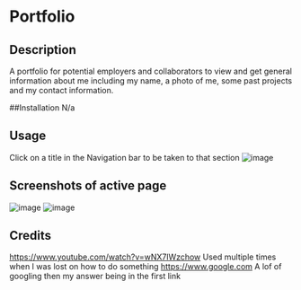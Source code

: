 # Portfolio

## Description
A portfolio for potential employers and collaborators to view and get general information about me including my name, a photo of me, some past projects and my contact information.

##Installation
N/a

## Usage
Click on a title in the Navigation bar to be taken to that section
![image](https://github.com/LandonP172/Portfolio/assets/141693593/64e9a876-5181-4c86-9107-24f98c639fe7)

## Screenshots of active page
![image](https://github.com/LandonP172/Portfolio/assets/141693593/87a0325c-4ad7-4936-8d5a-b41a1d03ffdc)
![image](https://github.com/LandonP172/Portfolio/assets/141693593/135b683b-9a27-44cf-8229-968a6308be8b)

## Credits
https://www.youtube.com/watch?v=wNX7lWzchow Used multiple times when I was lost on how to do something
https://www.google.com A lof of googling then my answer being in the first link
